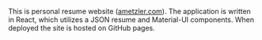 This is personal resume website ([ametzler.com](http://ametzler.com)). The application is written in React, which utilizes a JSON resume and Material-UI components. When deployed the site is hosted on GitHub pages.
